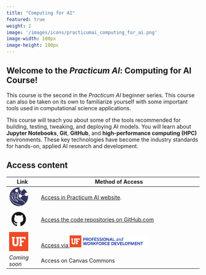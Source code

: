 ```yaml
---
title: "Computing for AI"
featured: true
weight: 2
image: '/images/icons/practicumai_computing_for_ai.png'
image-width: 100px
image-height: 100px
---
```


## Welcome to the *Practicum AI*: Computing for AI Course! 

This course is the second in the *Practicum AI* beginner series. This course can also be taken on its own to familiarize yourself with some important tools used in computational science applications.  

This course will teach you about some of the tools recommended for building, testing, tweaking, and deploying AI models. You will learn about **Jupyter Notebooks**, **Git**, **GitHub**, and **high-performance computing (HPC)** environments. These key technologies have become the industry standards for hands-on, applied AI research and development.

## Access content

Link | Method of Access
-----|-----------------
<a href="/computing_for_ai/README/"><img src='/images/logo/Practicum_globe.230px.png' width=50 alt='Practiucm AI Globe logo'></a> | <a href="/computing_for_ai/README/">Access in Practicum AI website</a>.
<a href='https://github.com/PracticumAI/computing-for-ai'><img src='/images/GitHub-Mark.png' alt='GitHub.com logo' width=50></a> | <a href='https://github.com/PracticumAI/computing-for-ai'>Access the code repositories on GitHub.com</a>
<a href="https://reg.pwd.aa.ufl.edu/search/publicCourseSearchDetails.do?method=load&courseId=5723886&selectedProgramAreaId=1015758&selectedProgramStreamId=1016506&_ga=2.103746304.1240746877.1712159539-1362051868.1703172067&_gl=1*1xh4o0s*_ga*MTM2MjA1MTg2OC4xNzAzMTcyMDY3*_ga_P8DV6LYX8P*MTcxMjIzODM3Ny4yLjEuMTcxMjI0MTQ0MC42MC4wLjA.*_gcl_au*MTQ3OTU3NzMwMy4xNzEyMTU5NTM5"><img src="/images/logo/UF.png" width=50></a> | <a href="https://reg.pwd.aa.ufl.edu/search/publicCourseSearchDetails.do?method=load&courseId=5723886&selectedProgramAreaId=1015758&selectedProgramStreamId=1016506&_ga=2.103746304.1240746877.1712159539-1362051868.1703172067&_gl=1*1xh4o0s*_ga*MTM2MjA1MTg2OC4xNzAzMTcyMDY3*_ga_P8DV6LYX8P*MTcxMjIzODM3Ny4yLjEuMTcxMjI0MTQ0MC42MC4wLjA.*_gcl_au*MTQ3OTU3NzMwMy4xNzEyMTU5NTM5">Access via <img src="/images/logo/PWD-blue.png" alt="UF Professional and Workforce Development logo" width="50%"></a>
*Coming soon* | Access on Canvas Commons


